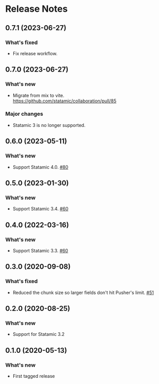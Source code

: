 # Release Notes

## 0.7.1 (2023-06-27)

### What's fixed
- Fix release workflow.



## 0.7.0 (2023-06-27)

### What's new
- Migrate from mix to vite. https://github.com/statamic/collaboration/pull/85

### Major changes
- Statamic 3 is no longer supported.



## 0.6.0 (2023-05-11)

### What's new
- Support Statamic 4.0. [#80](https://github.com/statamic/collaboration/pull/80)



## 0.5.0 (2023-01-30)

### What's new
- Support Statamic 3.4. [#60](https://github.com/statamic/collaboration/issues/74)



## 0.4.0 (2022-03-16)

### What's new
- Support Statamic 3.3. [#60](https://github.com/statamic/collaboration/issues/60)



## 0.3.0 (2020-09-08)

### What's fixed
- Reduced the chunk size so larger fields don't hit Pusher's limit. [#51](https://github.com/statamic/collaboration/pull/51)



## 0.2.0 (2020-08-25)

### What's new
- Support for Statamic 3.2



## 0.1.0 (2020-05-13)

### What's new
- First tagged release
